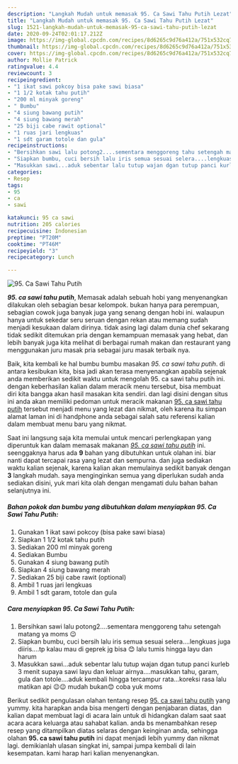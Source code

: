 ```yaml
---
description: "Langkah Mudah untuk memasak 95. Ca Sawi Tahu Putih Lezat"
title: "Langkah Mudah untuk memasak 95. Ca Sawi Tahu Putih Lezat"
slug: 1521-langkah-mudah-untuk-memasak-95-ca-sawi-tahu-putih-lezat
date: 2020-09-24T02:01:17.212Z
image: https://img-global.cpcdn.com/recipes/8d6265c9d76a412a/751x532cq70/95-ca-sawi-tahu-putih-foto-resep-utama.jpg
thumbnail: https://img-global.cpcdn.com/recipes/8d6265c9d76a412a/751x532cq70/95-ca-sawi-tahu-putih-foto-resep-utama.jpg
cover: https://img-global.cpcdn.com/recipes/8d6265c9d76a412a/751x532cq70/95-ca-sawi-tahu-putih-foto-resep-utama.jpg
author: Mollie Patrick
ratingvalue: 4.4
reviewcount: 3
recipeingredient:
- "1 ikat sawi pokcoy bisa pake sawi biasa"
- "1 1/2 kotak tahu putih"
- "200 ml minyak goreng"
- " Bumbu"
- "4 siung bawang putih"
- "4 siung bawang merah"
- "25 biji cabe rawit optional"
- "1 ruas jari lengkuas"
- "1 sdt garam totole dan gula"
recipeinstructions:
- "Bersihkan sawi lalu potong2....sementara menggoreng tahu setengah matang ya moms 😉"
- "Siapkan bumbu, cuci bersih lalu iris semua sesuai selera....lengkuas juga diiris....tp kalau mau di geprek jg bisa 😊 lalu tumis hingga layu dan harum"
- "Masukkan sawi...aduk sebentar lalu tutup wajan dgan tutup panci kurleb 3 menit supaya sawi layu dan keluar airnya....masukkan tahu, garam, gula dan totole....aduk kembali hingga tercampur rata...koreksi rasa lalu matikan api 😉😉 mudah bukan😊 coba yuk moms"
categories:
- Resep
tags:
- 95
- ca
- sawi

katakunci: 95 ca sawi 
nutrition: 205 calories
recipecuisine: Indonesian
preptime: "PT20M"
cooktime: "PT46M"
recipeyield: "3"
recipecategory: Lunch

---
```



![95. Ca Sawi Tahu Putih](https://img-global.cpcdn.com/recipes/8d6265c9d76a412a/751x532cq70/95-ca-sawi-tahu-putih-foto-resep-utama.jpg)

<b><i>95. ca sawi tahu putih</i></b>, Memasak adalah sebuah hobi yang menyenangkan dilakukan oleh sebagian besar kelompok. bukan hanya para perempuan, sebagian cowok juga banyak juga yang senang dengan hobi ini. walaupun hanya untuk sekedar seru seruan dengan rekan atau memang sudah menjadi kesukaan dalam dirinya. tidak asing lagi dalam dunia chef sekarang tidak sedikit ditemukan pria dengan kemampuan memasak yang hebat, dan lebih banyak juga kita melihat di berbagai rumah makan dan restaurant yang menggunakan juru masak pria sebagai juru masak terbaik nya.



Baik, kita kembali ke hal bumbu bumbu masakan <i>95. ca sawi tahu putih</i>. di antara kesibukan kita, bisa jadi akan terasa menyenangkan apabila sejenak anda memberikan sedikit waktu untuk mengolah 95. ca sawi tahu putih ini. dengan keberhasilan kalian dalam meracik menu tersebut, bisa membuat diri kita bangga akan hasil masakan kita sendiri. dan lagi disini dengan situs ini anda akan memiliki pedoman untuk meracik makanan <u>95. ca sawi tahu putih</u> tersebut menjadi menu yang lezat dan nikmat, oleh karena itu simpan alamat laman ini di handphone anda sebagai salah satu referensi kalian dalam membuat menu baru yang nikmat.


Saat ini langsung saja kita memulai untuk mencari perlengkapan yang diperuntuk kan dalam memasak makanan <u><i>95. ca sawi tahu putih</i></u> ini. seenggaknya harus ada <b>9</b> bahan yang dibutuhkan untuk olahan ini. biar nanti dapat tercapai rasa yang lezat dan sempurna. dan juga sediakan waktu kalian sejenak, karena kalian akan memulainya sedikit banyak dengan <b>3</b> langkah mudah. saya menginginkan semua yang diperlukan sudah anda sediakan disini, yuk mari kita olah dengan mengamati dulu bahan bahan selanjutnya ini.

<!--inarticleads1-->

##### Bahan pokok dan bumbu yang dibutuhkan dalam menyiapkan 95. Ca Sawi Tahu Putih:

1. Gunakan 1 ikat sawi pokcoy (bisa pake sawi biasa)
1. Siapkan 1 1/2 kotak tahu putih
1. Sediakan 200 ml minyak goreng
1. Sediakan  Bumbu
1. Gunakan 4 siung bawang putih
1. Siapkan 4 siung bawang merah
1. Sediakan 25 biji cabe rawit (optional)
1. Ambil 1 ruas jari lengkuas
1. Ambil 1 sdt garam, totole dan gula




<!--inarticleads2-->

##### Cara menyiapkan 95. Ca Sawi Tahu Putih:

1. Bersihkan sawi lalu potong2....sementara menggoreng tahu setengah matang ya moms 😉
1. Siapkan bumbu, cuci bersih lalu iris semua sesuai selera....lengkuas juga diiris....tp kalau mau di geprek jg bisa 😊 lalu tumis hingga layu dan harum
1. Masukkan sawi...aduk sebentar lalu tutup wajan dgan tutup panci kurleb 3 menit supaya sawi layu dan keluar airnya....masukkan tahu, garam, gula dan totole....aduk kembali hingga tercampur rata...koreksi rasa lalu matikan api 😉😉 mudah bukan😊 coba yuk moms




Berikut sedikit pengulasan olahan tentang resep <u>95. ca sawi tahu putih</u> yang yummy. kita harapkan anda bisa mengerti dengan penjabaran diatas, dan kalian dapat membuat lagi di acara lain untuk di hidangkan dalam saat saat acara acara keluarga atau sahabat kalian. anda bs menambahkan resep resep yang ditampilkan diatas selaras dengan keinginan anda, sehingga olahan <b>95. ca sawi tahu putih</b> ini dapat menjadi lebih yummy dan nikmat lagi. demikianlah ulasan singkat ini, sampai jumpa kembali di lain kesempatan. kami harap hari kalian menyenangkan.
